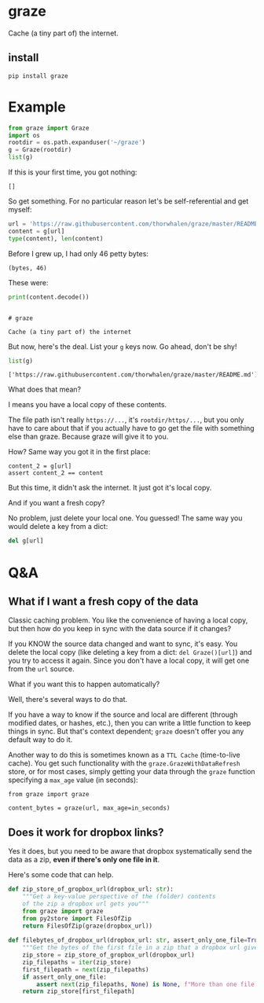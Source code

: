 # graze

Cache (a tiny part of) the internet.

## install

```pip install graze```

# Example

```python
from graze import Graze
import os
rootdir = os.path.expanduser('~/graze')
g = Graze(rootdir)
list(g)
```

If this is your first time, you got nothing:

```
[]
```

So get something. For no particular reason let's be self-referential and get myself:

```python
url = 'https://raw.githubusercontent.com/thorwhalen/graze/master/README.md'
content = g[url]
type(content), len(content)
```

Before I grew up, I had only 46 petty bytes:
```
(bytes, 46)
```

These were:

```python
print(content.decode())
```

```

# graze

Cache (a tiny part of) the internet
```

But now, here's the deal. List your ``g`` keys now. Go ahead, don't be shy!

```python
list(g)
```
```
['https://raw.githubusercontent.com/thorwhalen/graze/master/README.md']
```

What does that mean? 

I means you have a local copy of these contents. 

The file path isn't really ``https://...``, it's `rootdir/https/...`, but you 
only have to care about that if you actually have to go get the file with
something else than graze. Because graze will give it to you.

How? Same way you got it in the first place:

```
content_2 = g[url]
assert content_2 == content
```

But this time, it didn't ask the internet. It just got it's local copy.

And if you want a fresh copy? 

No problem, just delete your local one. You guessed! 
The same way you would delete a key from a dict:

```python
del g[url]
```


# Q&A

## What if I want a fresh copy of the data

Classic caching problem. 
You like the convenience of having a local copy, but then how do you keep in sync with the data source if it changes?

If you KNOW the source data changed and want to sync, it's easy. You delete the local copy 
(like deleting a key from a dict: `del Graze()[url]`)
and you try to access it again. 
Since you don't have a local copy, it will get one from the `url` source. 

What if you want this to happen automatically? 

Well, there's several ways to do that. 

If you have a way to know if the source and local are different (through modified dates, or hashes, etc.), 
then you can write a little function to keep things in sync. 
But that's context dependent; `graze` doesn't offer you any default way to do it. 

Another way to do this is sometimes known as a `TTL Cache` (time-to-live cache). 
You get such functionality with the `graze.GrazeWithDataRefresh` store, or for most cases, 
simply getting your data through the `graze` function
specifying a `max_age` value (in seconds):

```
from graze import graze

content_bytes = graze(url, max_age=in_seconds)
```

## Does it work for dropbox links?

Yes it does, but you need to be aware that dropbox systematically send the data as a zip, **even if there's only one file in it**.

Here's some code that can help.

```python
def zip_store_of_gropbox_url(dropbox_url: str):
    """Get a key-value perspective of the (folder) contents 
    of the zip a dropbox url gets you"""
    from graze import graze
    from py2store import FilesOfZip
    return FilesOfZip(graze(dropbox_url))
    
def filebytes_of_dropbox_url(dropbox_url: str, assert_only_one_file=True):
    """Get the bytes of the first file in a zip that a dropbox url gives you"""
    zip_store = zip_store_of_gropbox_url(dropbox_url)
    zip_filepaths = iter(zip_store)
    first_filepath = next(zip_filepaths)
    if assert_only_one_file:
        assert next(zip_filepaths, None) is None, f"More than one file in {dropbox_url}"
    return zip_store[first_filepath]
```



